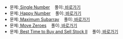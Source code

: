 <ul>
  <li>
    문제:<a href="https://leetcode.com/explore/challenge/card/30-day-leetcoding-challenge/528/week-1/3283/"> Single Number</a>&nbsp;&nbsp;&nbsp;
    풀이:<a href="./leetcode_week-1_3283.js"> 바로가기</a>
  </li>
  <li>
    문제:<a href="https://leetcode.com/explore/challenge/card/30-day-leetcoding-challenge/528/week-1/3284/"> Happy Number</a>&nbsp;&nbsp;&nbsp;
    풀이:<a href="./leetcode_week-1_3284.js"> 바로가기</a>
  </li>
  <li>
    문제:<a href="https://leetcode.com/explore/challenge/card/30-day-leetcoding-challenge/528/week-1/3286/"> Maximum Subarray</a>&nbsp;&nbsp;&nbsp;
    풀이:<a href="./leetcode_week-1_3285.js"> 바로가기</a>
  </li>
  <li>
    문제:<a href="https://leetcode.com/explore/challenge/card/30-day-leetcoding-challenge/528/week-1/3286/"> Move Zeroes</a>&nbsp;&nbsp;&nbsp;
    풀이:<a href="./leetcode_week-1_3286.js"> 바로가기</a>
  </li>
  <li>
    문제:<a href="https://leetcode.com/explore/challenge/card/30-day-leetcoding-challenge/528/week-1/3287/"> Best Time to Buy and Sell Stock II</a>&nbsp;&nbsp;&nbsp;
    풀이:<a href="./leetcode_week-1_3287.js"> 바로가기</a>
  </li>
</ul>
